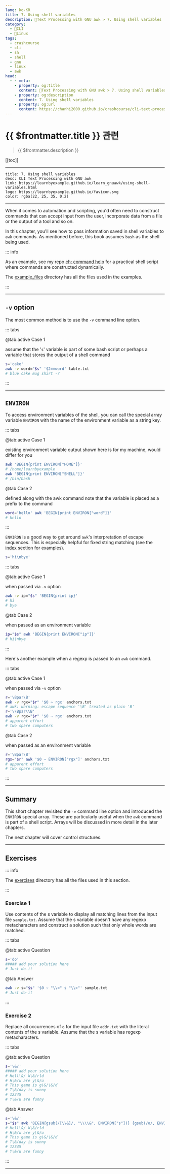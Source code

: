 ```yaml
---
lang: ko-KR
title: 7. Using shell variables
description: 🐚Text Processing with GNU awk > 7. Using shell variables
category: 
  - 🐚CLI
  - 🐧Linux
tags:
  - crashcourse
  - cli
  - sh
  - shell
  - gnu
  - linux
  - awk
head:
  - - meta:
    - property: og:title
      content: 🐚Text Processing with GNU awk > 7. Using shell variables
    - property: og:description
      content: 7. Using shell variables
    - property: og:url
      content: https://chanhi2000.github.io/crashcourse/cli-text-processing-w-gnu-awk/07-using-shell-variables.html
---
```


# {{ $frontmatter.title }} 관련

> {{ $frontmatter.description }}

[[toc]]

---

```component VPCard
title: 7. Using shell variables
desc: CLI Text Processing with GNU awk
link: https://learnbyexample.github.io/learn_gnuawk/using-shell-variables.html
logo: https://learnbyexample.github.io/favicon.svg
color: rgba(22, 25, 35, 0.2)
```

---

When it comes to automation and scripting, you'd often need to construct commands that can accept input from the user, incorporate data from a file or the output of a tool and so on.

In this chapter, you'll see how to pass information saved in shell variables to `awk` commands. As mentioned before, this book assumes `bash` as the shell being used.

::: info 

As an example, see my repo [ch: command help](https://github.com/learnbyexample/command_help/blob/master/ch) for a practical shell script where commands are constructed dynamically.

The [<FontIcon icon="iconfont icon-github"/> example_files](https://github.com/learnbyexample/learn_gnuawk/tree/master/example_files) directory has all the files used in the examples.

:::

---
## `-v` option

The most common method is to use the `-v` command line option.

::: tabs

@tab:active Case 1

assume that the '`s`' variable is part of some bash script or perhaps a variable that stores the output of a shell command

```sh
s='cake'
awk -v word="$s" '$2==word' table.txt
# blue cake mug shirt -7
```

:::

---

## `ENVIRON`

To access environment variables of the shell, you can call the special array variable `ENVIRON` with the name of the environment variable as a string key.

::: tabs

@tab:active Case 1

existing environment variable
output shown here is for my machine, would differ for you

```sh
awk 'BEGIN{print ENVIRON["HOME"]}'
# /home/learnbyexample
awk 'BEGIN{print ENVIRON["SHELL"]}'
# /bin/bash
```

@tab Case 2

defined along with the awk command
note that the variable is placed as a prefix to the command

```sh
word='hello' awk 'BEGIN{print ENVIRON["word"]}'
# hello
```

:::

`ENVIRON` is a good way to get around `awk`'s interpretation of escape sequences. This is especially helpful for fixed string matching (see the [index](09-built-in-functions.md#index) section for examples).

```sh
s='hi\nbye'
```

::: tabs

@tab:active Case 1

when passed via `-v` option

```sh
awk -v ip="$s" 'BEGIN{print ip}'
# hi
# bye
```

@tab Case 2

when passed as an environment variable

```sh
ip="$s" awk 'BEGIN{print ENVIRON["ip"]}'
# hi\nbye
```

:::

Here's another example when a regexp is passed to an `awk` command.

::: tabs

@tab:active Case 1

when passed via `-v` option

```sh
r='\Bpar\B'
awk -v rgx="$r" '$0 ~ rgx' anchors.txt
# awk: warning: escape sequence '\B' treated as plain 'B'
r='\\Bpar\\B'
awk -v rgx="$r" '$0 ~ rgx' anchors.txt
# apparent effort
# two spare computers
```

@tab Case 2

when passed as an environment variable

```sh
r='\Bpar\B'
rgx="$r" awk '$0 ~ ENVIRON["rgx"]' anchors.txt
# apparent effort
# two spare computers
```

:::

---

## Summary

This short chapter revisited the `-v` command line option and introduced the `ENVIRON` special array. These are particularly useful when the `awk` command is part of a shell script. Arrays will be discussed in more detail in the later chapters.

The next chapter will cover control structures.

---

## Exercises

::: info

The [<FontIcon icon="iconfont icon-github"/> exercises](https://github.com/learnbyexample/learn_gnuawk/tree/master/exercises) directory has all the files used in this section.

:::

### Exercise 1

Use contents of the s variable to display all matching lines from the input file <FontIcon icon="iconfont icon-file"/> `sample.txt`. Assume that the s variable doesn't have any regexp metacharacters and construct a solution such that only whole words are matched.

::: tabs 

@tab:active Question

```sh
s='do'
##### add your solution here
# Just do-it
```

@tab Answer

```sh
awk -v s="$s" '$0 ~ "\\<" s "\\>"' sample.txt
# Just do-it
```

:::

### Exercise 2

Replace all occurrences of `o` for the input file <FontIcon icon="iconfont icon-file"/> `addr.txt` with the literal contents of the s variable. Assume that the s variable has regexp metacharacters.


::: tabs 

@tab:active Question

```sh
s='\&/'
##### add your solution here
# Hell\&/ W\&/rld
# H\&/w are y\&/u
# This game is g\&/\&/d
# T\&/day is sunny
# 12345
# Y\&/u are funny
```

@tab Answer

```sh
s='\&/'
s="$s" awk 'BEGIN{gsub(/[\\&]/, "\\\\&", ENVIRON["s"])} {gsub(/o/, ENVIRON["s"])} 1' addr.txt
# Hell\&/ W\&/rld
# H\&/w are y\&/u
# This game is g\&/\&/d
# T\&/day is sunny
# 12345
# Y\&/u are funny
```

:::

---

<TagLinks/>
